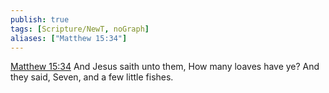 ```yaml
---
publish: true
tags: [Scripture/NewT, noGraph]
aliases: ["Matthew 15:34"]
---
```

[Matthew 15:34](https://churchofjesuschrist.org/study/scriptures/nt/matt/15?lang=eng&id=p34#p34) And Jesus saith unto them, How many loaves have ye? And they said, Seven, and a few little fishes.
